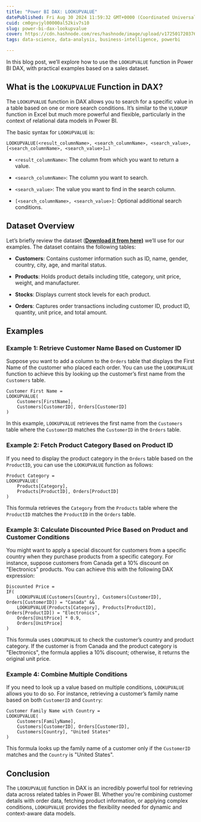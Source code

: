 ```yaml
---
title: "Power BI DAX: LOOKUPVALUE"
datePublished: Fri Aug 30 2024 11:59:32 GMT+0000 (Coordinated Universal Time)
cuid: cm0gnvjyl00000al52kiv7s10
slug: power-bi-dax-lookupvalue
cover: https://cdn.hashnode.com/res/hashnode/image/upload/v1725017203767/5bab4996-80c2-40f1-bf89-788bc99970ce.jpeg
tags: data-science, data-analysis, business-intelligence, powerbi

---
```


In this blog post, we’ll explore how to use the `LOOKUPVALUE` function in Power BI DAX, with practical examples based on a sales dataset.

## What is the `LOOKUPVALUE` Function in DAX?

The `LOOKUPVALUE` function in DAX allows you to search for a specific value in a table based on one or more search conditions. It’s similar to the `VLOOKUP` function in Excel but much more powerful and flexible, particularly in the context of relational data models in Power BI.

The basic syntax for `LOOKUPVALUE` is:

```excel
LOOKUPVALUE(<result_columnName>, <search_columnName>, <search_value>, [<search_columnName>, <search_value>]…)
```

* `<result_columnName>`: The column from which you want to return a value.
    
* `<search_columnName>`: The column you want to search.
    
* `<search_value>`: The value you want to find in the search column.
    
* `[<search_columnName>, <search_value>]`: Optional additional search conditions.
    

## **Dataset Overview**

Let’s briefly review the dataset ([**Download it from here)**](https://y15w7-my.sharepoint.com/:x:/g/personal/me_mbvrk_onmicrosoft_com/EQ3lhi9e9LRKmRs4kwMFT8cBT4OYU79rqIT5rxFcBk4rrA?e=ncueOT) we’ll use for our examples. The dataset contains the following tables:

* **Customers**: Contains customer information such as ID, name, gender, country, city, age, and marital status.
    
* **Products**: Holds product details including title, category, unit price, weight, and manufacturer.
    
* **Stocks**: Displays current stock levels for each product.
    
* **Orders**: Captures order transactions including customer ID, product ID, quantity, unit price, and total amount.
    

## Examples

### Example 1: Retrieve Customer Name Based on Customer ID

Suppose you want to add a column to the `Orders` table that displays the First Name of the customer who placed each order. You can use the `LOOKUPVALUE` function to achieve this by looking up the customer’s first name from the `Customers` table.

```excel
Customer First Name = 
LOOKUPVALUE(
    Customers[FirstName], 
    Customers[CustomerID], Orders[CustomerID]
)
```

In this example, `LOOKUPVALUE` retrieves the first name from the `Customers` table where the `CustomerID` matches the `CustomerID` in the `Orders` table.

### Example 2: Fetch Product Category Based on Product ID

If you need to display the product category in the `Orders` table based on the `ProductID`, you can use the `LOOKUPVALUE` function as follows:

```excel
Product Category = 
LOOKUPVALUE(
    Products[Category], 
    Products[ProductID], Orders[ProductID]
)
```

This formula retrieves the `Category` from the `Products` table where the `ProductID` matches the `ProductID` in the `Orders` table.

### Example 3: Calculate Discounted Price Based on Product and Customer Conditions

You might want to apply a special discount for customers from a specific country when they purchase products from a specific category. For instance, suppose customers from Canada get a 10% discount on "Electronics" products. You can achieve this with the following DAX expression:

```excel
Discounted Price = 
IF(
    LOOKUPVALUE(Customers[Country], Customers[CustomerID], Orders[CustomerID]) = "Canada" && 
    LOOKUPVALUE(Products[Category], Products[ProductID], Orders[ProductID]) = "Electronics",
    Orders[UnitPrice] * 0.9,
    Orders[UnitPrice]
)
```

This formula uses `LOOKUPVALUE` to check the customer’s country and product category. If the customer is from Canada and the product category is "Electronics", the formula applies a 10% discount; otherwise, it returns the original unit price.

### Example 4: Combine Multiple Conditions

If you need to look up a value based on multiple conditions, `LOOKUPVALUE` allows you to do so. For instance, retrieving a customer’s family name based on both `CustomerID` and `Country`:

```excel
Customer Family Name with Country = 
LOOKUPVALUE(
    Customers[FamilyName], 
    Customers[CustomerID], Orders[CustomerID],
    Customers[Country], "United States"
)
```

This formula looks up the family name of a customer only if the `CustomerID` matches and the `Country` is "United States".

## Conclusion

The `LOOKUPVALUE` function in DAX is an incredibly powerful tool for retrieving data across related tables in Power BI. Whether you're combining customer details with order data, fetching product information, or applying complex conditions, `LOOKUPVALUE` provides the flexibility needed for dynamic and context-aware data models.